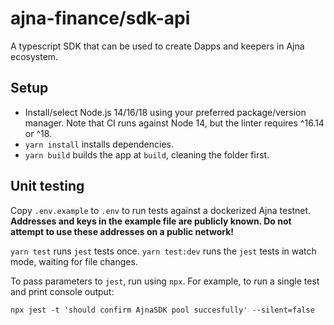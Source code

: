 # ajna-finance/sdk-api

A typescript SDK that can be used to create Dapps and keepers in Ajna ecosystem.

## Setup

- Install/select Node.js 14/16/18 using your preferred package/version manager.  Note that CI runs against Node 14, but the linter requires ^16.14 or ^18.
- `yarn install` installs dependencies.
- `yarn build` builds the app at `build`, cleaning the folder first.

## Unit testing

Copy `.env.example` to `.env` to run tests against a dockerized Ajna testnet.
**Addresses and keys in the example file are publicly known. Do not attempt to use these addresses on a public network!**

`yarn test` runs `jest` tests once.
`yarn test:dev` runs the `jest` tests in watch mode, waiting for file changes.

To pass parameters to `jest`, run using `npx`. For example, to run a single test and print console output:

```
npx jest -t 'should confirm AjnaSDK pool succesfully' --silent=false
```
